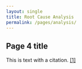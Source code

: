```yaml
---
layout: single
title: Root Cause Analysis
permalink: /pages/analysis/
---
```


## Page 4 title

This is text with a citation. [[1]](https://rauchb.github.io/HCM-5101/sources.html#1)